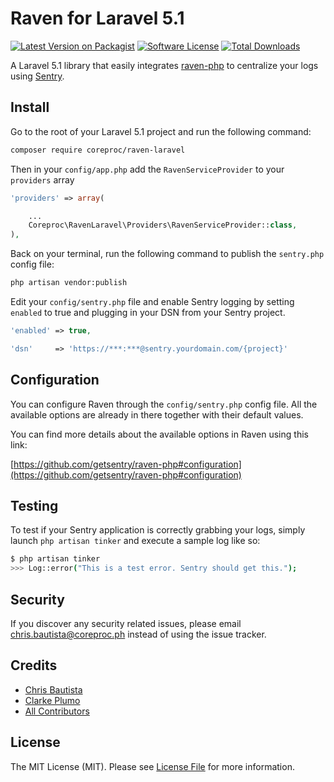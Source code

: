 # Raven for Laravel 5.1

[![Latest Version on Packagist][ico-version]][link-packagist]
[![Software License][ico-license]](LICENSE.md)
[![Total Downloads][ico-downloads]][link-downloads]

A Laravel 5.1 library that easily integrates [raven-php](https://github.com/getsentry/raven-php) to centralize your logs using [Sentry](https://getsentry.com/).

## Install

Go to the root of your Laravel 5.1 project and run the following command:

``` bash
composer require coreproc/raven-laravel
```

Then in your `config/app.php` add the `RavenServiceProvider` to your `providers` array

```php
'providers' => array(

    ...
    Coreproc\RavenLaravel\Providers\RavenServiceProvider::class,
),
```

Back on your terminal, run the following command to publish the `sentry.php` config file:

``` bash
php artisan vendor:publish
```

Edit your `config/sentry.php` file and enable Sentry logging by setting `enabled` to true and plugging in your DSN from your Sentry project.

```php
'enabled' => true,

'dsn'     => 'https://***:***@sentry.yourdomain.com/{project}'
```

## Configuration

You can configure Raven through the `config/sentry.php` config file. All the available options are already in there together with their default values.

You can find more details about the available options in Raven using this link:

[https://github.com/getsentry/raven-php#configuration](https://github.com/getsentry/raven-php#configuration)

## Testing

To test if your Sentry application is correctly grabbing your logs, simply launch `php artisan tinker` and execute a sample log like so:

``` bash
$ php artisan tinker
>>> Log::error("This is a test error. Sentry should get this.");
```

## Security

If you discover any security related issues, please email chris.bautista@coreproc.ph instead of using the issue tracker.

## Credits

- [Chris Bautista](https://github.com/chrisbjr)
- [Clarke Plumo](https://github.com/arkeidolon)
- [All Contributors](../../contributors)

## License

The MIT License (MIT). Please see [License File](LICENSE.md) for more information.

[ico-version]: https://img.shields.io/packagist/v/coreproc/raven-laravel.svg?style=flat-square
[ico-license]: https://img.shields.io/badge/license-MIT-brightgreen.svg?style=flat-square
[ico-downloads]: https://img.shields.io/packagist/dt/coreproc/raven-laravel.svg?style=flat-square

[link-packagist]: https://packagist.org/packages/coreproc/raven-laravel
[link-downloads]: https://packagist.org/packages/coreproc/raven-laravel